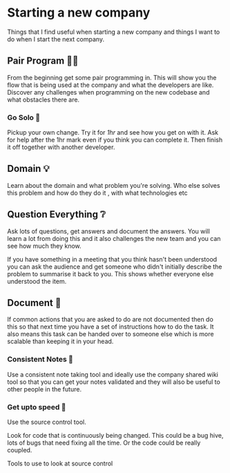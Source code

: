 ﻿# Starting a new company

Things that I find useful when starting a new company and things I want to do
when I start the next company.

## Pair Program 👩‍💻

From the beginning get some pair programming in. This will show you the flow that is being used
at the company and what the developers are like. Discover any challenges when programming on the new codebase
and what obstacles there are.

### Go Solo 👦

Pickup your own change. Try it for *1hr* and see how you get on with it. Ask for help after the 1hr mark
even if you think you can complete it. Then finish it off together with another developer.

## Domain 💡

Learn about the domain and what problem you're solving. Who else solves this problem and how do they do it
, with what technologies etc

## Question Everything ❔

Ask lots of questions, get answers and document the answers. You will learn a lot from doing this and it also
challenges the new team and you can see how much they know.

If you have something in a meeting that you think hasn't been understood you can ask the audience
and get someone who didn't initially describe the problem to summarise it back to you. This shows
whether everyone else understood the item.

## Document 📃

If common actions that you are asked to do are not documented then do this so that next time you have
a set of instructions how to do the task. It also means this task can be handed over to someone
else which is more scalable than keeping it in your head.

### Consistent Notes 📒

Use a consistent note taking tool and ideally use the company shared wiki tool so that you can get your notes
validated and they will also be useful to other people in the future.

### Get upto speed 🚤

Use the source control tool.

Look for code that is continuously being changed. This could be a bug hive, lots of bugs that need fixing all the time. Or the code could be really coupled.

Tools to use to look at source control